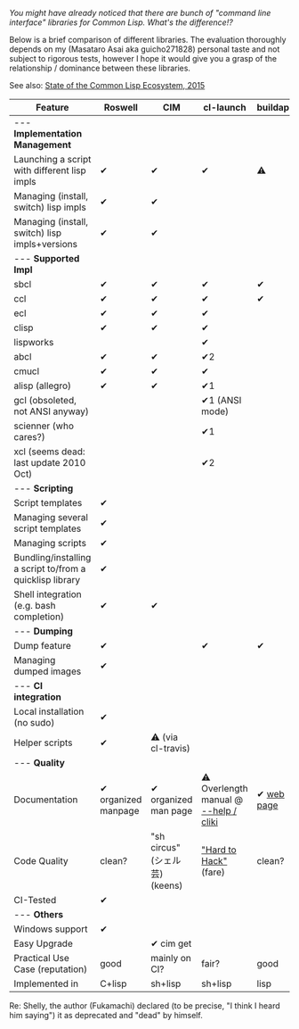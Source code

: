 *You might have already noticed that there are bunch of "command
line interface" libraries for Common Lisp. What's the difference!?*

Below is a brief comparison of different libraries. The evaluation
thoroughly depends on my (Masataro Asai aka guicho271828) personal taste
and not subject to rigorous tests, however I hope it would give you a grasp of the relationship / dominance between these libraries.

<!-- Obscure feature is almost equivalent to be nonexistent. -- a bit too strong, since other people may know of those features. -->

See also: [State of the Common Lisp Ecosystem, 2015](http://borretti.me/article/common-lisp-sotu-2015)

| Feature                                                  | Roswell | CIM                            | cl-launch             | buildapp   |
|----------------------------------------------------------|---------|--------------------------------|-----------------------|------------|
| --- **Implementation Management**                          |         |                                |                       |            |
| Launching a script with different lisp impls             | ✔       | ✔                              | ✔                     | ⚠         |
| Managing (install, switch) lisp impls                    | ✔       | ✔                              |                       |            |
| Managing (install, switch) lisp impls+versions           | ✔       | ✔                              |                       |            |
| --- **Supported Impl**                                     |         |                                |                       |            |
| sbcl                                                     | ✔       | ✔                              | ✔                     | ✔          |
| ccl                                                      | ✔       | ✔                              | ✔                     | ✔          |
| ecl                                                      | ✔       | ✔                              | ✔                     |            |
| clisp                                                    | ✔       | ✔                              | ✔                     |            |
| lispworks                                                |         |                                | ✔                     |            |
| abcl                                                     | ✔       | ✔                              | ✔2                    |            |
| cmucl                                                    | ✔       | ✔                              | ✔                     |            |
| alisp (allegro)                                          | ✔       | ✔                              | ✔1                    |            |
| gcl (obsoleted, not ANSI anyway)                         |         |                                | ✔1 (ANSI mode)        |            |
| scienner (who cares?)                                    |         |                                | ✔1                    |            |
| xcl (seems dead: last update 2010 Oct)                   |         |                                | ✔2                    |            |
| --- **Scripting**                                          |         |                                |                       |            |
| Script templates                                         | ✔       |                                |                       |            |
| Managing several script templates                        | ✔       |                                |                       |            |
| Managing scripts                                         | ✔       |                                |                       |            |
| Bundling/installing a script to/from a quicklisp library | ✔       |                                |                       |            |
| Shell integration (e.g. bash completion)                 | ✔       | ✔                              |                       |            |
| --- **Dumping**                                            |         |                                |                       |            |
| Dump feature                                             | ✔       |                                | ✔                     | ✔          |
| Managing dumped images                                   | ✔       |                                |                       |            |
| --- **CI integration**                                     |         |                                |                       |            |
| Local installation (no sudo)                             | ✔       |                                |                       |            |
| Helper scripts                                           | ✔       | ⚠ (via cl-travis)             |                       |            |
| --- **Quality**                                            |         |                                |                       |            |
| Documentation                                            | ✔ organized manpage | ✔ organized man page           | ⚠ Overlength manual @ [--help / cliki](http://www.cliki.net/cl-launch)     | ✔ [web page](http://www.xach.com/lisp/buildapp/) |
| Code Quality                                             | clean?  | "sh circus" (シェル芸) (keens) | ["Hard to Hack"](https://gitlab.common-lisp.net/xcvb/cl-launch/blob/master/89INTERNALS#L9) (fare) | clean?     |
| CI-Tested                                                | ✔       |                                |                       |            |
| --- **Others**                                             |         |                                |                       |            |
| Windows support                                          | ✔       |                                |                       |            |
| Easy Upgrade                                             |         | ✔ cim get                      |                       |            |
| Practical Use Case (reputation)                          | good    | mainly on CI?                  | fair?                 | good       |
| Implemented in                                           | C+lisp  | sh+lisp                        | sh+lisp               | lisp       |

Re: Shelly, the author (Fukamachi) declared (to be precise, "I think I heard him saying") it as deprecated and "dead" by himself.


